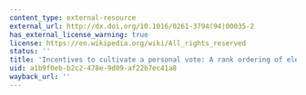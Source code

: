 ```yaml
---
content_type: external-resource
external_url: http://dx.doi.org/10.1016/0261-3794(94)00035-2
has_external_license_warning: true
license: https://en.wikipedia.org/wiki/All_rights_reserved
status: ''
title: 'Incentives to cultivate a personal vote: A rank ordering of electoral systems'
uid: a1b9f0eb-b2c2-478e-9d09-af22b7ec41a8
wayback_url: ''
---
```

